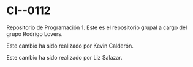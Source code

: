 # CI--0112

Repositorio de Programación 1. Este es el repositorio grupal a cargo del grupo Rodrigo Lovers.



Este cambio ha sido realizado por Kevin Calderón.

Este cambio ha sido realizado por Liz Salazar.

